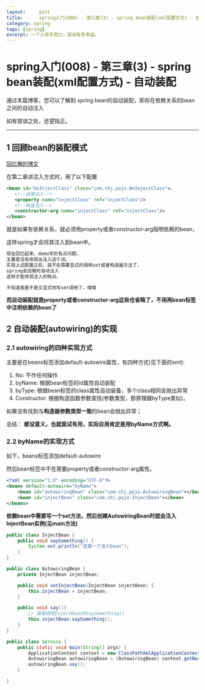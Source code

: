 ```yaml
---
layout:     post
title:      spring入门(008) - 第三章(3) - spring bean装配(xml配置方式) - 自动装配
category: spring
tags: [spring]
excerpt: 一个人有多努力，就会有多幸运。
---
```


spring入门(008) - 第三章(3) - spring bean装配(xml配置方式) - 自动装配
=======================================

通过本篇博客，您可以了解到 spring bean的自动装配，即存在依赖关系的bean之间的自动注入

如有错误之处，还望指正。

-----------------------------------------

1 回顾bean的装配模式
----------------------------------------

[回忆俺的博文](https://hunzino1.github.io/spring/2019/06/13/round_1_004_spring_ioc.html)

在第二章讲注入方式时，用了以下配置

```xml
<bean id="beInjectClass" class="com.shj.pojo.BeInjectClass">、
   <!--设值注入-->
   <property name="injectClass" ref="injectClass"/>
   <!--构造注入-->
   <constructor-arg name="injectClass" ref="injectClass"/>
</bean>
```

就是如果有依赖关系，就必须用property或者constructor-arg指明依赖的bean，

这样spring才会将其注入到bean中。

```html
现在回忆起来，demo写的有点问题，
主要是没有体现出注入这个词，
实现上述配置之后，就不在需要显式的调用set或者构造器方法了，
spring会加载时自动注入
这样才能体现注入的特点。

不知道我是不是又显式地写set调用了，嘻嘻
```

**而自动装配就是property或者constructor-arg这些也省略了，不用再bean标签中注明依赖的bean了**

2 自动装配(autowiring)的实现
------------------------------------------

### 2.1 autowiring的四种实现方式

主要是在beans标签添加default-autowire属性，有四种方式(见下面的xml):

1. No: 不作任何操作
2. byName: 根据bean标签的id属性自动装配
3. byType: 根据bean标签的class属性自动装备，多个class相同会抛出异常
4. Constructor: 根据构造函数参数查找(参数类型，那原理跟byType类似)，

如果没有找到与**构造器参数类型一致**的bean会抛出异常；

总结： **都没意义，也就面试有用，实际应用肯定是用byName方式啊。**

### 2.2 byName的实现方式

如下，beans标签添加default-autowire

然后bean标签中不在需要property或者constructor-arg属性。

```xml
<?xml version="1.0" encoding="UTF-8"?>
<beans default-autowire="byName">
    <bean id="autowiringBean" class="com.shj.pojo.AutowiringBean"></bean>
    <bean id="injectBean" class="com.shj.pojo.InjectBean"></bean>
</beans>
```

**依赖bean中需要写一个set方法，然后创建AutowiringBean时就会注入InjectBean实例(见main方法)**

```java
public class InjectBean {
    public void saySomething() {
        System.out.println("这是一个注入bean");
    }
}

public class AutowiringBean {
    private InjectBean injectBean;

    public void setInjectBean(InjectBean injectBean) {
        this.injectBean = injectBean;
    }

    public void say(){
        // 直接调用InjectBean的saySomething()
        this.injectBean.saySomething();
    }
}

public class Service {
    public static void main(String[] args) {
        ApplicationContext context = new ClassPathXmlApplicationContext("spring-context.xml");
        AutowiringBean autowiringBean = (AutowiringBean) context.getBean("autowiringBean");
        autowiringBean.say();
    }

}
```

